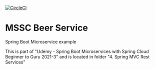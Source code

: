 [![CircleCI](https://circleci.com/gh/pedy711/mssc-beer-service/tree/master.svg?style=svg)](https://circleci.com/gh/pedy711/mssc-beer-service/tree/master)

# MSSC Beer Service

Spring Boot Microservice example

This is part of "Udemy - Spring Boot Microservices with Spring Cloud Beginner to Guru 2021-3" and is located 
in folder "4. Spring MVC Rest Services"
